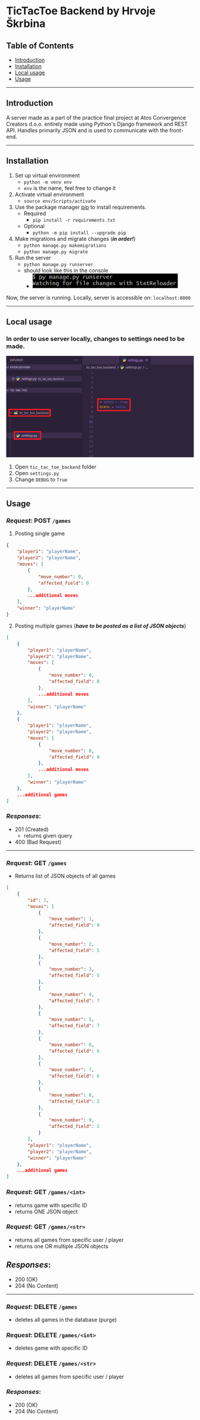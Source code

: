# TicTacToe Backend by Hrvoje Škrbina

## Table of Contents
  - [Introduction](#introduction)
  - [Installation](#installation)
  - [Local usage](#local-usage)
  - [Usage](#usage)

---
## Introduction
A server made as a part of the practice final project at Atos Convergence Creators d.o.o. entirely made using Python's Django framework and REST API. Handles primarily JSON and is used to communicate with the front-end.

---
## Installation
1. Set up virtual environment
    - `python -m venv env`
    - `env` is the name, feel free to change it
2. Activate virtual environment
    - `source env/Scripts/activate`
3. Use the package manager [pip](https://pip.pypa.io/en/stable/) to install requirements.
    - Required
        - `pip install -r requirements.txt`
    - Optional
        - `python -m pip install --upgrade pip`
4. Make migrations and migrate changes (***in order!***)
    - `python manage.py makemigrations`
    - `python manage.py migrate`
5. Run the server
    - `python manage.py runserver`
    - should look like this in the console
        - ![Run server example](resources/runserver.png)

Now, the server is running. Locally, server is accessible on: `localhost:8000`


---
## Local usage

### In order to use server locally, changes to settings need to be made.

![Debug changes in settings](resources/debug.png)

1. Open `tic_tac_toe_backend` folder
2. Open `settings.py`
3. Change `DEBUG` to `True`

---
## Usage
### *Request*: **POST** `/games`
  1. Posting single game
```json
{
    "player1": "playerName",
    "player2": "playerName",
    "moves": [
        {
            "move_number": 0,
            "affected_field": 0
        },
        ...additional moves
    ],
    "winner": "playerName"
}
```
  2. Posting multiple games (***have to be posted as a list of JSON objects***)
```json
[
	{
		"player1": "playerName",
		"player2": "playerName",
		"moves": [
			{
				"move_number": 0,
				"affected_field": 0
			},
            ...additional moves
		],
		"winner": "playerName"
	},
	{
		"player1": "playerName",
		"player2": "playerName",
		"moves": [
			{
				"move_number": 0,
				"affected_field": 0
			},
            ...additional moves
		],
		"winner": "playerName"
	},
    ...additional games
]
```
### *Responses*:
  - 201 (Created)
    - returns given query
  - 400 (Bad Request)

---
### *Request*: **GET** `/games`
  - Returns list of JSON objects of all games
```json
[
    {
        "id": 1,
        "moves": [
            {
                "move_number": 1,
                "affected_field": 0
            },
            {
                "move_number": 2,
                "affected_field": 5
            },
            {
                "move_number": 3,
                "affected_field": 5
            },
            {
                "move_number": 4,
                "affected_field": 7
            },
            {
                "move_number": 5,
                "affected_field": 7
            },
            {
                "move_number": 6,
                "affected_field": 6
            },
            {
                "move_number": 7,
                "affected_field": 6
            },
            {
                "move_number": 8,
                "affected_field": 2
            },
            {
                "move_number": 9,
                "affected_field": 2
            }
        ],
        "player1": "playerName",
        "player2": "playerName",
        "winner": "playerName"
    },
    ...additional games
]
```

### *Request*: **GET** `/games/<int>`
  - returns game with specific ID
  - returns ONE JSON object

### *Request*: **GET** `/games/<str>`
  - returns all games from specific user / player
  - returns one OR multiple JSON objects

## *Responses*:
  - 200 (OK)
  - 204 (No Content)
---
### *Request*: **DELETE** `/games`
  - deletes all games in the database (purge)


### *Request*: **DELETE** `/games/<int>`
  - deletes game with specific ID

### *Request*: **DELETE** `/games/<str>`
  - deletes all games from specific user / player

### *Responses*:
  - 200 (OK)
  - 204 (No Content)